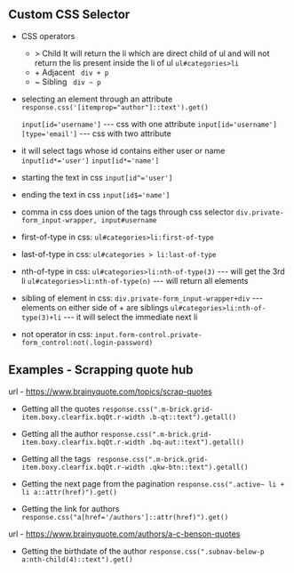 ## Custom CSS Selector

- CSS operators
    - \> Child
        It will return the li which are direct child of ul and will
        not return the lis present inside the li of ul
        `ul#categories>li`
    - \+ Adjacent
        ` div + p`
    - \~ Sibling
        ` div ~ p`

- selecting an element through an attribute
    `response.css('[itemprop="author"]::text').get()`

    `input[id='username']`	--- css with one attribute
    `input[id='username'][type='email']`	--- css with two attribute

- it will select tags whose id contains either user or name
    `input[id*='user']`
    `input[id*='name']`

- starting the text in css
    `input[id^='user']`

- ending the text in css
    `input[id$='name']`

- comma in css does union of the tags through css selector
    `div.private-form_input-wrapper, input#username`

- first-of-type in css:
    `ul#categories>li:first-of-type`

- last-of-type in css:
    `ul#categories > li:last-of-type`

- nth-of-type in css:
    `ul#categories>li:nth-of-type(3)` --- will get the 3rd li
    `ul#categories>li:nth-of-type(n)` --- will return all elements

- sibling of element in css:
    `div.private-form_input-wrapper+div` --- elements on either side of + are siblings
    `ul#categories>li:nth-of-type(3)+li` --- it will select the immediate next li

- not operator in css:
    `input.form-control.private-form_control:not(.login-password)`

## Examples - Scrapping quote hub
url - https://www.brainyquote.com/topics/scrap-quotes

- Getting all the quotes
`response.css(".m-brick.grid-item.boxy.clearfix.bqQt.r-width .b-qt::text").getall()`

- Getting all the author
`response.css(".m-brick.grid-item.boxy.clearfix.bqQt.r-width .bq-aut::text").getall()`

- Getting all the tags
` response.css(".m-brick.grid-item.boxy.clearfix.bqQt.r-width .qkw-btn::text").getall()`

- Getting the next page from the pagination
`response.css(".active~ li + li a::attr(href)").get()`

- Getting the link for authors
`response.css("a[href='/authors']::attr(href)").get()`

url - https://www.brainyquote.com/authors/a-c-benson-quotes

- Getting the birthdate of the author
`response.css(".subnav-below-p a:nth-child(4)::text").get()`